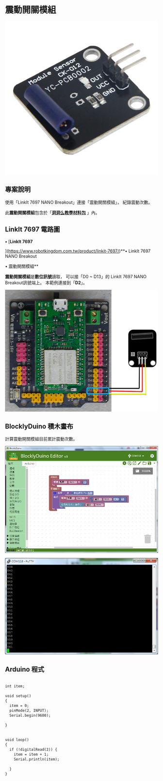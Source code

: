 # 震動開關模組

![](../.gitbook/assets/linkit7697_vibrationswitch_00.png)

## 專案說明

使用「LinkIt 7697 NANO Breakout」連接「震動開關模組」， 紀錄震動次數。
  
此**震動開關模組**包含於「[**洞洞么教學材料包**](https://www.robotkingdom.com.tw/product/rk-education-kit-001/) 」內。

## LinkIt 7697 電路圖

**•**	[**LinkIt 7697**
  
](https://www.robotkingdom.com.tw/product/linkit-7697/)**•	LinkIt 7697 NANO Breakout
  
•	震動開關模組**

**震動開關模組**是**數位訊號**讀取， 可以接「D0 ~ D13」的 LinkIt 7697 NANO Breakout訊號端上。 本範例連接到「**D2**」。

![](../.gitbook/assets/linkit7697_vibrationswitch_01.png)

## BlocklyDuino 積木畫布

計算震動開關模組目前累計震動次數。

![](../.gitbook/assets/linkit7697_vibrationswitch_02.png)

![](../.gitbook/assets/linkit7697_vibrationswitch_03.png)

## Arduino 程式

```text

int item;

void setup()
{
  item = 0;
  pinMode(2, INPUT);
  Serial.begin(9600);

}


void loop()
{
  if (!digitalRead(2)) {
    item = item + 1;
    Serial.println(item);

  }
}

```

